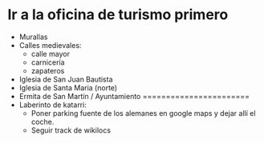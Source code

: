 # Ir a la oficina de turismo primero
- Murallas
- Calles medievales:
  - calle mayor
  - carnicería
  - zapateros
- Iglesia de San Juan Bautista
- Iglesia de Santa Maria (norte)
- Ermita de San Martín / Ayuntamiento
=======================
- Laberinto de katarri:
  - Poner parking fuente de los alemanes en google maps y dejar allí el coche.
  - Seguir track de wikilocs
